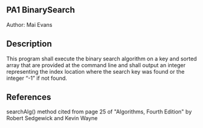 ## PA1 BinarySearch

Author: Mai Evans

## Description

This program shall execute the binary search algorithm on a key and sorted array that are provided at the command line and shall output an integer representing the index location where the search key was found or the integer “-1” if not found.
 

## References

searchAlg() method cited from page 25 of "Algorithms, Fourth Edition" by Robert Sedgewick and Kevin Wayne



